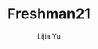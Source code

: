 ---
title: "Freshman21"
github: https://github.com/yulijia/freshman21
demo: http://yulijia.net/freshman21/
author: Lijia Yu
draft: true
ssg:
  - Jekyll
cms:
  - No Cms
---